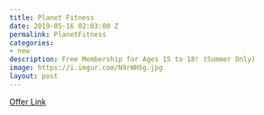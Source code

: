 ```yaml
---
title: Planet Fitness
date: 2019-05-16 02:03:00 Z
permalink: PlanetFitness
categories:
- new
description: Free Membership for Ages 15 to 18! (Summer Only)
image: https://i.imgur.com/N9rWH5g.jpg
layout: post
---
```


[Offer Link](https://www.planetfitness.com/TeenSummerChallenge?utm_source=SFMCCORP&utm_medium=Email&utm_campaign=&utm_content=learn-more)